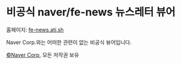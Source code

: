 # 비공식 naver/fe-news 뉴스레터 뷰어

홈페이지: [fe-news.atj.sh](https://fe-news.atj.sh/)

Naver Corp.와는 어떠한 관련이 없는 비공식 뷰어입니다.

[©Naver Corp](https://github.com/naver/fe-news), 모든 저작권 보유
